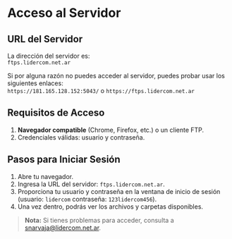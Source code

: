 # Acceso al Servidor

## URL del Servidor
La dirección del servidor es:  
`ftps.lidercom.net.ar`

Si por alguna razón no puedes acceder al servidor, puedes probar usar los siguientes enlaces:  
`https://181.165.128.152:5043/` o `https://ftps.lidercom.net.ar`
## Requisitos de Acceso
1. **Navegador compatible** (Chrome, Firefox, etc.) o un cliente FTP.
2. Credenciales válidas: usuario y contraseña.

## Pasos para Iniciar Sesión
1. Abre tu navegador.
2. Ingresa la URL del servidor: `ftps.lidercom.net.ar`.
3. Proporciona tu usuario y contraseña en la ventana de inicio de sesión (usuario: `lidercom` contraseña: `123lidercom456`).
4. Una vez dentro, podrás ver los archivos y carpetas disponibles.

> **Nota:** Si tienes problemas para acceder, consulta a snarvaja@lidercom.net.ar.
